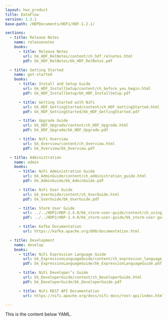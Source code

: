 ```yaml
---
layout: hwx_product
title: DataFlow
version: 1.2.1
base-path: /HDPDocuments/HDF1/HDF-1.2.1/

sections:
  - title: Release Notes
    name: releasenotes
    books:
      - title: Release Notes
        url: bk_HDF_RelNotes/content/ch_hdf_relnotes.html
        pdf: bk_HDF_RelNotes/bk_HDF_RelNotes.pdf

  - title: Getting Started
    name: get-started
    books:
      - title: Install and Setup Guide
        url: bk_HDF_InstallSetup/content/ch_before_you_begin.html
        pdf: bk_HDF_InstallSetup/bk_HDF_InstallSetup.pdf

      - title: Getting Started with NiFi
        url: bk_HDF_GettingStarted/content/ch_HDF_GettingStarted.html
        pdf: bk_HDF_GettingStarted/bk_HDF_GettingStarted.pdf

      - title: Upgrade Guide
        url: bk_HDF_Upgrade/content/ch_HDF_Upgrade.html
        pdf: bk_HDF_Upgrade/bk_HDF_Upgrade.pdf

      - title: NiFi Overview
        url: bk_Overview/content/ch_Overview.html
        pdf: bk_Overview/bk_Overview.pdf

  - title: Administration
    name: admin
    books:
      - title: NiFi Administration Guide
        url: bk_AdminGuide/content/ch_administration_guide.html
        pdf: bk_AdminGuide/bk_AdminGuide.pdf

      - title: NiFi User Guide
        url: bk_UserGuide/content/ch_UserGuide.html
        pdf: bk_UserGuide/bk_UserGuide.pdf

      - title: Storm User Guide
        url: ../../HDP2/HDP-2.4.0/bk_storm-user-guide/content/ch_using_storm.html
        pdf: ../../HDP2/HDP-2.4.0/bk_storm-user-guide/bk_storm-user-guide.pdf

      - title: Kafka Documentation
        url: https://kafka.apache.org/090/documentation.html

  - title: Development
    name: develop
    books:
      - title: NiFi Expression Language Guide
        url: bk_ExpressionLanguageGuide/content/ch_expression_language_guide.html
        pdf: bk_ExpressionLanguageGuide/bk_ExpressionLanguageGuide.pdf

      - title: NiFi Developer’s Guide
        url: bk_DeveloperGuide/content/ch_DeveloperGuide.html
        pdf: bk_DeveloperGuide/bk_DeveloperGuide.pdf

      - title: NiFi REST API Documentation
        url: https://nifi.apache.org/docs/nifi-docs/rest-api/index.html

---
```


This is the content below YAML.
